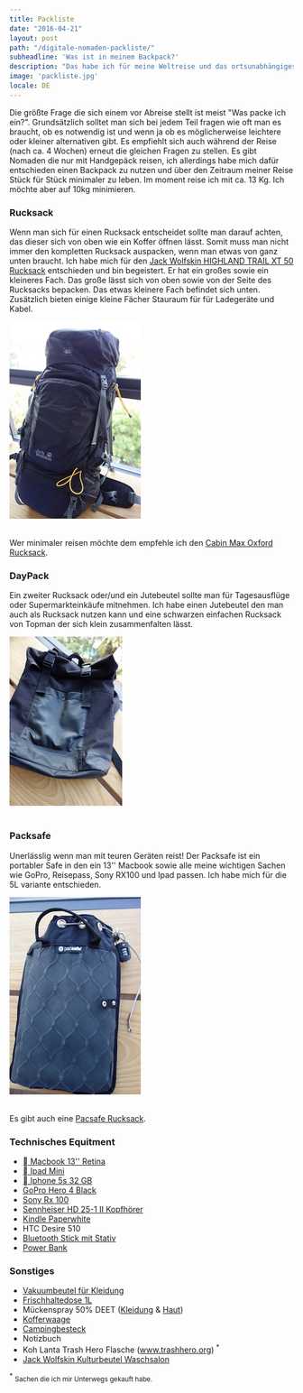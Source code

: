 ```yaml
---
title: Packliste
date: "2016-04-21"
layout: post
path: "/digitale-nomaden-packliste/"
subheadline: 'Was ist in meinem Backpack?'
description: "Das habe ich für meine Weltreise und das ortsunabhängiges Arbeiten eingepackt."
image: 'packliste.jpg'
locale: DE
---
```



Die größte Frage die sich einem vor Abreise stellt ist meist "Was packe ich ein?".
Grundsätzlich solltet man sich bei jedem Teil fragen wie oft man es braucht, ob es notwendig ist und wenn ja ob es möglicherweise leichtere oder kleiner alternativen gibt.
Es empfiehlt sich auch während der Reise (nach ca. 4 Wochen) erneut die gleichen Fragen zu stellen.
Es gibt Nomaden die nur mit Handgepäck reisen, ich allerdings habe mich dafür entschieden einen Backpack zu nutzen und über den Zeitraum meiner Reise Stück für Stück minimaler zu leben.
Im moment reise ich mit ca. 13 Kg. Ich möchte aber auf 10kg minimieren.  


### Rucksack

Wenn man sich für einen Rucksack entscheidet sollte man darauf achten, das dieser sich von oben wie ein Koffer öffnen lässt.
Somit muss man nicht immer den kompletten Rucksack auspacken, wenn man etwas von ganz unten braucht.
Ich habe mich für den <a rel="nofollow" href="http://www.amazon.de/gp/product/B00H8BLNKK/ref=as_li_tl?ie=UTF8&camp=1638&creative=19454&linkCode=as2">Jack Wolfskin HIGHLAND TRAIL XT 50 Rucksack</a> entschieden und bin begeistert.
Er hat ein großes sowie ein kleineres Fach. Das große lässt sich von oben sowie von der Seite des Rucksacks bepacken.
Das etwas kleinere Fach befindet sich unten. Zusätzlich bieten einige kleine Fächer Stauraum für für Ladegeräte und Kabel.



<div class='row center-xs'>
<div class='col-xs-12 col-md-5'>
<img src='./backpack.jpg' alt='Garkueche in Bangkok - Bohnen, Reis, Tofu' title='' />
</div>
</div>
<br/>


Wer minimaler reisen möchte dem empfehle ich den <a rel="nofollow" href="http://www.amazon.de/gp/product/B00M0P1TUI/ref=as_li_tl?ie=UTF8&camp=1638&creative=19454&linkCode=as2">Cabin Max Oxford Rucksack</a>.


### DayPack


Ein zweiter Rucksack oder/und ein Jutebeutel sollte man für Tagesausflüge oder Supermarkteinkäufe mitnehmen.
Ich habe einen Jutebeutel den man auch als Rucksack nutzen kann und eine schwarzen einfachen Rucksack von Topman der sich klein zusammenfalten lässt.
<div class='row center-xs'>
<div class='col-xs-12 col-md-5'>
<img src='./daybag.jpg' alt='DayPack - Topman' title='' />
</div>
</div>
<br/>

### Packsafe

Unerlässlig wenn man mit teuren Geräten reist! Der Packsafe ist ein portabler Safe in den ein 13'' Macbook sowie alle meine wichtigen Sachen wie GoPro, Reisepass, Sony RX100 und Ipad passen.
Ich habe mich für die 5L variante entschieden.


<div class='row center-xs'>
<div class='col-xs-12 col-md-5'>
<img src='./pacsafe.jpg' alt='Pacsafe' title='' />
</div>
</div>
<br/>

Es gibt auch eine
<a rel="nofollow" href="http://www.amazon.de/gp/product/B00KU52GU2/ref=as_li_tl?ie=UTF8&camp=1638&creative=19454&linkCode=as2">Pacsafe Rucksack</a>.




### Technisches Equitment

* <a rel="nofollow" href="http://www.amazon.de/gp/product/B00MVZ89O6/ref=as_li_tl?ie=UTF8&camp=1638&creative=19454&linkCode=as2">  Macbook 13'' Retina </a>
* <a rel="nofollow" href="http://www.amazon.de/gp/product/B00G50ILJ6/ref=as_li_tl?ie=UTF8&camp=1638&creative=19454&linkCode=as2"> Ipad Mini</a>
* <a rel="nofollow" href="http://www.amazon.de/gp/product/B00F8JDD2K/ref=as_li_tl?ie=UTF8&camp=1638&creative=19454&linkCode=as2">  Iphone 5s 32 GB </a>
* <a rel="nofollow" href="http://www.amazon.de/gp/product/B00O32GGTK/ref=as_li_tl?ie=UTF8&camp=1638&creative=19454&linkCode=as2">GoPro Hero 4 Black</a>
* <a rel="nofollow" href="http://www.amazon.de/gp/product/B00KLVFV34/ref=as_li_tl?ie=UTF8&camp=1638&creative=19454&linkCode=as2">Sony Rx 100</a>
* <a rel="nofollow" href="http://www.amazon.de/gp/product/B00009ZSYG/ref=as_li_tl?ie=UTF8&camp=1638&creative=19454&linkCode=as2">Sennheiser HD 25-1 II Kopfhörer</a>
* <a rel="nofollow" href="http://www.amazon.de/gp/product/B00QJDO0QC/ref=as_li_tl?ie=UTF8&camp=1638&creative=19454&linkCode=as2">Kindle Paperwhite</a>
* HTC Desire 510
* <a rel="nofollow" href="http://www.amazon.de/gp/product/B014D1N0CG/ref=as_li_tl?ie=UTF8&camp=1638&creative=19454&linkCode=as2"> Bluetooth Stick mit Stativ</a>
* <a rel="nofollow" href="http://www.amazon.de/gp/product/B01422TC14/ref=as_li_tl?ie=UTF8&camp=1638&creative=19454&linkCode=as2">Power Bank</a>



### Sonstiges

* <a rel="nofollow" href="http://www.amazon.de/gp/product/B000UUOVEG/ref=as_li_tl?ie=UTF8&camp=1638&creative=19454&linkCode=as2">Vakuumbeutel für Kleidung</a>
* <a rel="nofollow" href="http://www.amazon.de/gp/product/B004FVA5YG/ref=as_li_tl?ie=UTF8&camp=1638&creative=19454&linkCode=as2">Frischhaltedose 1L</a>
* Mückenspray 50% DEET (<a rel="nofollow" href="http://www.amazon.de/gp/product/B00E65VHB6/ref=as_li_tl?ie=UTF8&camp=1638&creative=19454&linkCode=as2">Kleidung</a> & <a rel="nofollow" href="http://www.amazon.de/gp/product/B00E66ZOKU/ref=as_li_tl?ie=UTF8&camp=1638&creative=19454&linkCode=as2">Haut</a>)
* <a rel="nofollow" href="http://www.amazon.de/gp/product/B00PW155ZM/ref=as_li_tl?ie=UTF8&camp=1638&creative=19454&linkCode=as2"> Kofferwaage</a>
* <a rel="nofollow" href="http://www.amazon.de/gp/product/B00J250F6I/ref=as_li_tl?ie=UTF8&camp=1638&creative=19454&linkCode=as2">Campingbesteck</a>
* Notizbuch
* Koh Lanta Trash Hero Flasche (<a href="http://www.trashhero.org" target="_blank">www.trashhero.org</a>) <sup>*</sup>
* <a rel="nofollow" href="http://www.amazon.de/gp/product/B014HK1F5M/ref=as_li_tl?ie=UTF8&camp=1638&creative=19454&linkCode=as2">Jack Wolfskin Kulturbeutel Waschsalon</a>





<sup>*</sup> <small>Sachen die ich mir Unterwegs gekauft habe.</small>
